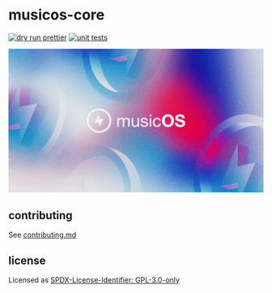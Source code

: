 # musicos-core

[![dry run prettier](https://github.com/music-os/music-os-core/actions/workflows/prettier.yml/badge.svg)](https://github.com/music-os/music-os-core/actions/workflows/prettier.yml)
[![unit tests](https://github.com/music-os/music-os-core/actions/workflows/node.js.yml/badge.svg)](https://github.com/music-os/music-os-core/actions/workflows/node.js.yml)

<p align="center">
  <img src="/assets/logo.webp" />
</p>

## contributing

See [contributing.md](./contributing.md)

## license

Licensed as [SPDX-License-Identifier: GPL-3.0-only](https://spdx.org/licenses/GPL-3.0-only.html)
